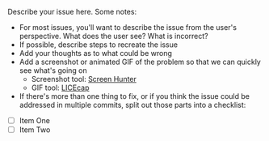Describe your issue here.  Some notes:

- For most issues, you'll want to describe the issue from the user's perspective.  What does the user see?  What is incorrect?
- If possible, describe steps to recreate the issue
- Add your thoughts as to what could be wrong
- Add a screenshot or animated GIF of the problem so that we can quickly see what's going on
  - Screenshot tool: [Screen Hunter](http://www.wisdom-soft.com/products/screenhunter_free.htm)
  - GIF tool: [LICEcap](http://www.cockos.com/licecap/)
- If there's more than one thing to fix, or if you think the issue could be addressed in multiple commits, split out those parts into a checklist:

- [ ] Item One
- [ ] Item Two

